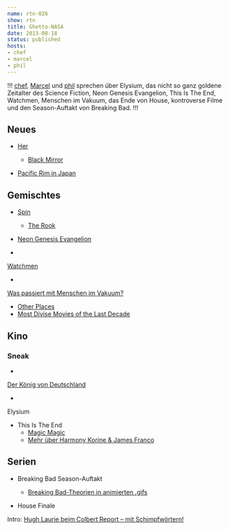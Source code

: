 ```yaml
---
name: rtn-026
show: rtn
title: Ghetto-NASA
date: 2013-08-18
status: published
hosts:
- chef
- marcel
- phil
---
```

!!!
[chef](https://twitter.com/grischder), [Marcel](https://twitter.com/xartas) und [phil](https://twitter.com/philgrooves) sprechen über Elysium, das nicht so ganz goldene Zeitalter des Science Fiction, Neon Genesis Evangelion, This Is The End, Watchmen, Menschen im Vakuum, das Ende von House, kontroverse Filme und den Season-Auftakt von Breaking Bad.
!!!

## Neues

- [Her](http://www.youtube.com/watch?v=rS8zOLOcPMQ)
  - [Black Mirror](http://en.wikipedia.org/wiki/List_of_Black_Mirror_episodes)

- [Pacific Rim in Japan](http://variety.com/2013/film/international/pacific-rim-fails-to-wow-japanese-auds-1200577862/)

## Gemischtes

- [Spin](http://www.amazon.de/Spin-ebook/dp/B0016IXMWI?tag=retinacast04-21)
  - [The Rook](http://www.amazon.de/The-Rook-Checquy-Files-ebook/dp/B0088Q9Z8G?tag=retinacast04-21)

- [Neon Genesis Evangelion](http://www.amazon.de/Neon-Genesis-Evangelion-Platinum-01/dp/B0002Z1YO4?tag=retinacast04-21)
-

[Watchmen](http://www.amazon.de/Watchmen-Alan-Moore/dp/1401219268?tag=retinacast04-21)

-

[Was passiert mit Menschen im Vakuum?](http://imagine.gsfc.nasa.gov/docs/ask_astro/answers/970603.html)

- [Other Places](http://www.youtube.com/watch?v=i_cDJUsnOc8)
- [Most Divise Movies of the Last Decade](http://www.wow247.co.uk/blog/2013/08/05/most-divisive-movies-of-the-last-decade-89566/)

## Kino

### Sneak

-

[Der König von Deutschland](http://de.wikipedia.org/wiki/König_von_Deutschland_(Film))

-

Elysium

- This Is The End
  - [Magic Magic](http://www.youtube.com/watch?v=elU_AlgW6Lw)
  - [Mehr über Harmony Korine & James Franco](http://badassdigest.com/2013/05/07/film-crit-hulk-smash-harmony-korine-isnt-lying/)

## Serien

- Breaking Bad Season-Auftakt
  - [Breaking Bad-Theorien in animierten .gifs](http://www.buzzfeed.com/robinedds/breaking-bad-easter-eggs-that-will-blow-your-mind)

- House Finale

Intro: [Hugh Laurie beim Colbert Report – mit Schimpfwörtern!](http://www.youtube.com/watch?v=_3YcOtXtvzY)

